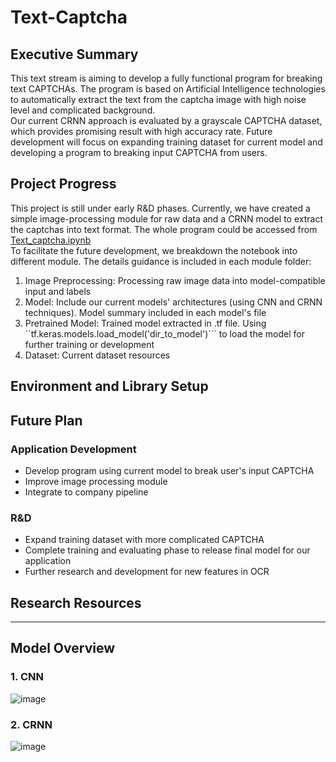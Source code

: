 # Text-Captcha
## Executive Summary   

This text stream is aiming to develop a fully functional program for breaking text CAPTCHAs. The program is based on Artificial Intelligence technologies to automatically extract the text from the captcha image with high noise level and complicated background.   
Our current CRNN approach is evaluated by a grayscale CAPTCHA dataset, which provides promising result with high accuracy rate. Future development will focus on expanding training dataset for current model and developing a program to breaking input CAPTCHA from users.

## Project Progress   

This project is still under early R&D phases. Currently, we have created a simple image-processing module for raw data and a CRNN model to extract the captchas into text format. The whole program could be accessed from [Text_captcha.ipynb](https://github.com/nbonair/Text-Captcha/blob/main/Text_captcha_CNN.ipynb)   
To facilitate the future development, we breakdown the notebook into different module. The details guidance is included in each module folder:
1. Image Preprocessing: Processing raw image data into model-compatible input and labels
2. Model: Include our current models' architectures (using CNN and CRNN techniques). Model summary included in each model's file
3. Pretrained Model: Trained model extracted in .tf file. Using ``tf.keras.models.load_model('dir_to_model')``` to load the model for further training or development
4. Dataset: Current dataset resources 

## Environment and Library Setup 
   
## Future Plan
   
### Application Development
- Develop program using current model to break user's input CAPTCHA
- Improve image processing module
- Integrate to company pipeline
### R&D
- Expand training dataset with more complicated CAPTCHA
- Complete training and evaluating phase to release final model for our application
- Further research and development for new features in OCR
## Research Resources
---
## Model Overview
### 1. CNN
![image](https://user-images.githubusercontent.com/86250240/207933521-28f9877a-4567-4ebf-ae4f-f615e5baed4f.png)

### 2. CRNN
![image](https://user-images.githubusercontent.com/86250240/207933555-e473cde8-6048-4dff-8736-159d8b4c39ee.png)

